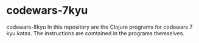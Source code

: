 # codewars-7kyu
codewars-8kyu  In this repository are the Clojure programs for codewars 7 kyu katas.  The instructions are comtained in the programs themselves.
